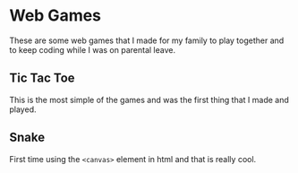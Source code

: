 # Web Games 

These are some web games that I made for my family to play together and to keep coding while I was on parental leave.

## Tic Tac Toe

This is the most simple of the games and was the first thing that I made and played.

## Snake

First time using the ```<canvas>``` element in html and that is really cool.
